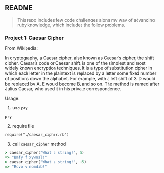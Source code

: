 ## README

> This repo includes few code challenges along my way of advancing ruby knowledge, which includes the follow problems.
### Project 1: Caesar Cipher
From Wikipedia:

In cryptography, a Caesar cipher, also known as Caesar’s cipher, the shift cipher, Caesar’s code or Caesar shift, is one of the simplest and most widely known encryption techniques. It is a type of substitution cipher in which each letter in the plaintext is replaced by a letter some fixed number of positions down the alphabet. For example, with a left shift of 3, D would be replaced by A, E would become B, and so on. The method is named after Julius Caesar, who used it in his private correspondence.

Usage:

1. use pry
```
pry
```
2. require file
```
require("./caesar_cipher.rb")
```
3. call `caesar_cipher` method
```ruby
> caesar_cipher("What a string!", 5)
=> "Bmfy f xywnsl!"
> caesar_cipher("What a string!", -5)
=> "Rcvo v nomdib!"
```
